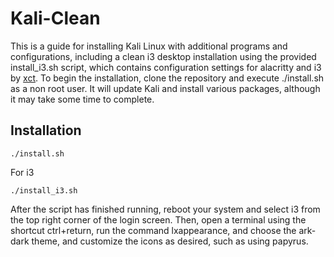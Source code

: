 # Kali-Clean

This is a guide for installing Kali Linux with additional programs and configurations, including a clean i3 desktop installation using the provided install_i3.sh script, which contains configuration settings for alacritty and i3 by [xct](https://github.com/xct). To begin the installation, clone the repository and execute ./install.sh as a non root user. It will update Kali and install various packages, although it may take some time to complete.

## Installation

```
./install.sh
```

For i3

```
./install_i3.sh
```


After the script has finished running, reboot your system and select i3 from the top right corner of the login screen. Then, open a terminal using the shortcut ctrl+return, run the command lxappearance, and choose the ark-dark theme, and customize the icons as desired, such as using papyrus.
